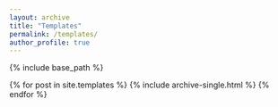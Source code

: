 ```yaml
---
layout: archive
title: "Templates"
permalink: /templates/
author_profile: true
---
```


{% include base_path %}

{% for post in site.templates %}
  {% include archive-single.html %}
{% endfor %}
